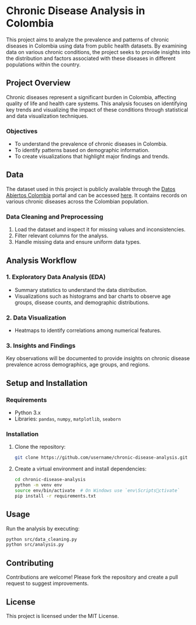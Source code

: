 
# Chronic Disease Analysis in Colombia

This project aims to analyze the prevalence and patterns of chronic diseases in Colombia using data from public health datasets. By examining data on various chronic conditions, the project seeks to provide insights into the distribution and factors associated with these diseases in different populations within the country.

## Project Overview

Chronic diseases represent a significant burden in Colombia, affecting quality of life and health care systems. This analysis focuses on identifying key trends and visualizing the impact of these conditions through statistical and data visualization techniques.

### Objectives
- To understand the prevalence of chronic diseases in Colombia.
- To identify patterns based on demographic information.
- To create visualizations that highlight major findings and trends.

## Data

The dataset used in this project is publicly available through the [Datos Abiertos Colombia](https://www.datos.gov.co) portal and can be accessed [here](https://dev.socrata.com/foundry/www.datos.gov.co/2uxx-gxp3). It contains records on various chronic diseases across the Colombian population.

### Data Cleaning and Preprocessing
1. Load the dataset and inspect it for missing values and inconsistencies.
2. Filter relevant columns for the analyss.
3. Handle missing data and ensure uniform data types.

## Analysis Workflow

### 1. Exploratory Data Analysis (EDA)
- Summary statistics to understand the data distribution.
- Visualizations such as histograms and bar charts to observe age groups, disease counts, and demographic distributions.

### 2. Data Visualization
- Heatmaps to identify correlations among numerical features.

### 3. Insights and Findings
Key observations will be documented to provide insights on chronic disease prevalence across demographics, age groups, and regions.

## Setup and Installation

### Requirements
- Python 3.x
- Libraries: `pandas`, `numpy`, `matplotlib`, `seaborn`

### Installation
1. Clone the repository:
   ```bash
   git clone https://github.com/username/chronic-disease-analysis.git
   ```
2. Create a virtual environment and install dependencies:
   ```bash
   cd chronic-disease-analysis
   python -m venv env
   source env/bin/activate  # On Windows use `env\Scriptsctivate`
   pip install -r requirements.txt
   ```

## Usage

Run the analysis by executing:
```bash
python src/data_cleaning.py
python src/analysis.py
```

## Contributing

Contributions are welcome! Please fork the repository and create a pull request to suggest improvements.

## License

This project is licensed under the MIT License.
